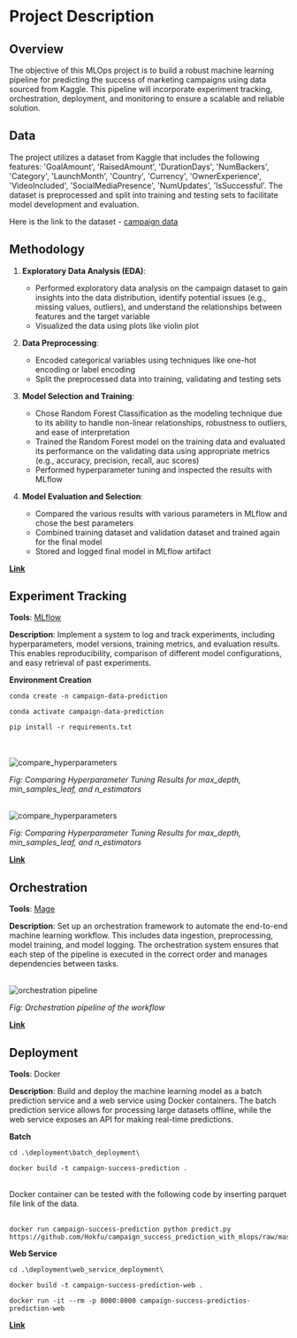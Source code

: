 # Project Description

## Overview

The objective of this MLOps project is to build a robust machine learning pipeline for predicting the success of marketing campaigns using data sourced from Kaggle. This pipeline will incorporate experiment tracking, orchestration, deployment, and monitoring to ensure a scalable and reliable solution.

## Data
The project utilizes a dataset from Kaggle that includes the following features: 'GoalAmount', 'RaisedAmount', 'DurationDays', 'NumBackers', 'Category', 'LaunchMonth', 'Country', 'Currency', 'OwnerExperience', 'VideoIncluded', 'SocialMediaPresence', 'NumUpdates', 'IsSuccessful'. The dataset is preprocessed and split into training and testing sets to facilitate model development and evaluation. 

Here is the link to the dataset - [campaign data](https://www.kaggle.com/datasets/preethamgouda/campaign-data)


## Methodology

1. **Exploratory Data Analysis (EDA)**:
   - Performed exploratory data analysis on the campaign dataset to gain insights into the data distribution, identify potential issues (e.g., missing values, outliers), and understand the relationships between features and the target variable
   - Visualized the data using plots like violin plot

2. **Data Preprocessing**:
   - Encoded categorical variables using techniques like one-hot encoding or label encoding
   - Split the preprocessed data into training, validating and testing sets

3. **Model Selection and Training**:
   - Chose Random Forest Classification as the modeling technique due to its ability to handle non-linear relationships, robustness to outliers, and ease of interpretation
   - Trained the Random Forest model on the training data and evaluated its performance on the validating data using appropriate metrics (e.g., accuracy, precision, recall, auc scores)
   - Performed hyperparameter tuning and inspected the results with MLflow

4. **Model Evaluation and Selection**:
   - Compared the various results with various parameters in MLflow and chose the best parameters
   - Combined training dataset and validation dataset and trained again for the final model
   - Stored and logged final model in MLflow artifact 


**[Link](notebook.ipynb)**

## Experiment Tracking

**Tools**: [MLflow](https://mlflow.org/)

**Description**: Implement a system to log and track experiments, including hyperparameters, model versions, training metrics, and evaluation results. This enables reproducibility, comparison of different model configurations, and easy retrieval of past experiments.

**Environment Creation**

```
conda create -n campaign-data-prediction
```

```
conda activate campaign-data-prediction
```

```
pip install -r requirements.txt
```
<br><br>
<image src="images/comparing_100_runs.png" alt="compare_hyperparameters">

*Fig: Comparing Hyperparameter Tuning Results for max_depth, min_samples_leaf, and n_estimators*

<br>
<image src="images/sorting_models_with_roc_auc.png" alt="compare_hyperparameters">

*Fig: Comparing Hyperparameter Tuning Results for max_depth, min_samples_leaf, and n_estimators*

**[Link](notebook.ipynb)**

## Orchestration

**Tools**: [Mage](https://www.mage.ai/)

**Description**: Set up an orchestration framework to automate the end-to-end machine learning workflow. This includes data ingestion, preprocessing, model training, and model logging. The orchestration system ensures that each step of the pipeline is executed in the correct order and manages dependencies between tasks.
<br><br>

<image src="images/orchestration.png" alt="orchestration pipeline">

*Fig: Orchestration pipeline of the workflow*

**[Link](orchestration)**

## Deployment

**Tools**: Docker

**Description**: Build and deploy the machine learning model as a batch prediction service and a web service using Docker containers. The batch prediction service allows for processing large datasets offline, while the web service exposes an API for making real-time predictions.

**Batch**

```
cd .\deployment\batch_deployment\ 
```

```
docker build -t campaign-success-prediction .
```
<br>
Docker container can be tested with the following code by inserting parquet file link of the data. 
<br><br>


```
docker run campaign-success-prediction python predict.py https://github.com/Hokfu/campaign_success_prediction_with_mlops/raw/master/campaign_data.parquet
```

**Web Service**

```
cd .\deployment\web_service_deployment\ 
```

```
docker build -t campaign-success-prediction-web .
```

```
docker run -it --rm -p 8000:8000 campaign-success-predictios-prediction-web
```


**[Link](deployment)**
